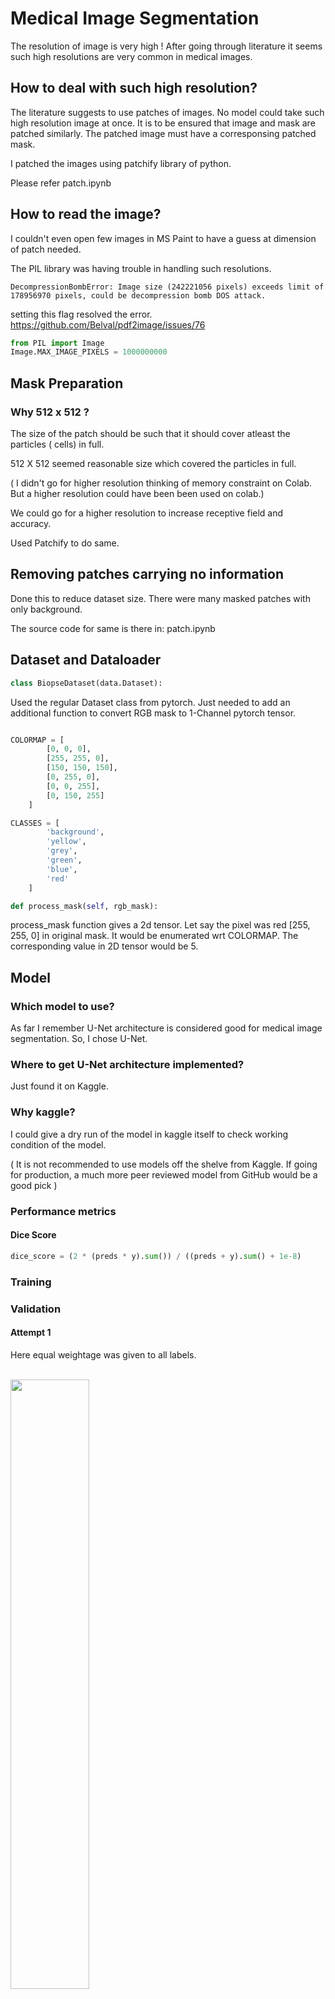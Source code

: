 # Medical Image Segmentation
The resolution of image is very high ! 
After going through literature it seems such high resolutions are very common in medical images.  




## How to deal with such high resolution?

The literature suggests to use patches of images. No model could take such high resolution image at once.  It is to be ensured that image and mask are patched similarly. The patched image must have a corresponsing patched mask. 

I patched the images using patchify library of python.  

Please refer patch.ipynb

## How to read the image?

I couldn't even open few images in MS Paint to have a guess at dimension of patch needed.

The PIL library  was having trouble in handling such resolutions.

```
DecompressionBombError: Image size (242221056 pixels) exceeds limit of 178956970 pixels, could be decompression bomb DOS attack.
```

setting this flag resolved the error.  https://github.com/Belval/pdf2image/issues/76
```python
from PIL import Image 
Image.MAX_IMAGE_PIXELS = 1000000000 
```
## Mask Preparation

### Why 512 x 512 ?
The size of the patch should be such that it should cover atleast the particles ( cells) in full.

512 X 512 seemed reasonable size which covered the particles in full.  

( I didn't go for higher resolution thinking of memory constraint on Colab. But a  higher resolution could have been been used on colab.)

We could go for a higher resolution to increase receptive field and accuracy.

Used Patchify to do same. 

## Removing patches carrying no information
Done this to reduce dataset size. There were many masked patches with only background.

The source code for same is there in: patch.ipynb

## Dataset and Dataloader
```python
class BiopseDataset(data.Dataset): 
```
Used the regular Dataset class from pytorch. Just needed to add an additional function to convert RGB mask to 1-Channel pytorch tensor.

```python

COLORMAP = [
        [0, 0, 0],
        [255, 255, 0],
        [150, 150, 150],
        [0, 255, 0],
        [0, 0, 255],
        [0, 150, 255] 
    ]

CLASSES = [
        'background',
        'yellow',
        'grey',
        'green',
        'blue',
        'red'
    ]

def process_mask(self, rgb_mask):
```
process_mask function gives a 2d tensor. Let say the pixel was red [255, 255, 0] in original mask. It would be enumerated wrt COLORMAP. The corresponding value in 2D tensor would be 5.


## Model
### Which model to use?
As far I remember U-Net architecture is considered good for medical image segmentation.  So, I chose U-Net.

### Where to get U-Net architecture implemented?
Just found it on Kaggle. 

### Why kaggle?
I could give a dry run of the model in kaggle itself to check working condition of the model.

( It is not recommended to use models off the shelve from Kaggle. If going for production, a much more peer reviewed model from GitHub would be a good pick )


### Performance metrics
#### Dice Score

```python
dice_score = (2 * (preds * y).sum()) / ((preds + y).sum() + 1e-8)
```

### Training


### Validation



#### Attempt 1

Here equal weightage was given to all labels.

<br>
<img width="50%" src="predictions.png"></a>
<br>
<br>

Red and Green regions were not coming perfectly.

#### Attempt 2

```python
class_weights=torch.tensor([0.1, 0.9, 0.9, 0.9, 0.9, 0.9],dtype=torch.float).to(DEVICE)

ce_loss_fn = nn.CrossEntropyLoss(weight=class_weights)
```

Decreased the weightage of background pixels in CrossEntropy loss calculation.

<br>
<img width="40%" src="attempt-2-1.png"></a>
<br>
<br>

This attempt failed. I forgot that black patches were already removed from my dataset.  And keeping a very low weightage for background jeopardized model training wrt background. 


#### Attempt 3

Decreased weightage of yellow and gray regions. 

```python
class_weights=torch.tensor([0.5, 0.7, 0.7, 0.9, 0.9, 0.9],dtype=torch.float).to(DEVICE)

ce_loss_fn = nn.CrossEntropyLoss(weight=class_weights)
```




| Validation Image                                                                                        | Dice Score | 
| -------------------------------------------------------------------------------------------- | --------------------- | 
|0f958c8bbbc828b2e043e49ea39e16e2.png|0.37|
|6bb4cd81976d643a0fdb67c50636d01c.png|0.66|
|623155cecfa8cc671054be004d6cb2cf.png|0.49|


### Final call

#### What is wrong with the model?
1.  The model seems to underfit.  Red, Green and Blue regions.
2. Yellow regions showing up dominantly. 

#### What could be done ?
1. Selecting a higher resolution.  Patching reduces the receptive field. May be a higher resolution could lead to higher recptive fields.
2. Should try other loss functions ex. focal loss, dice loss, Jaccard/IOU loss
3. Included better augmentations.  Atleast flip and rotations. This dataset is not direction sensitive.
4. Is the model selection correct?  Should check against other medical segmentation models. I could find U-Net or Flavours of U-Net mostly.
   https://www.cs.jhu.edu/~alanlab/Pubs21/chen2021transunet.pdf  Yr-2021  claims Transformer as encoder is doing good job. 


## Source code and related files

|                                                                        Purpose               |  filename  | 
| -------------------------------------------------------------------------------------------- | --------------------- | 
|patch preparation for training|patch.ipynb|
|model train/ dataloader/ visualization|unet.ipynb|
|Inference on validation data and image wise dice score|output_patch.ipynb|
|Model weights|https://drive.google.com/file/d/1E8c_uIT_ianM2Q7Dvmnp1BzD5eLHQ_Bj/view?usp=sharing|
|Validation Masks (Model generated)|https://drive.google.com/drive/folders/15s0PO_XYq1-C3LYT2g6uK-UQd2dOn9Yx?usp=sharing|
|Train logs| train_log.txt, train_log-attempt-3.txt|



## References
Understanding important features of deep learning models for segmentation of high-resolution transmission electron microscopy images
https://rdcu.be/c8YtO

https://github.com/nikhilroxtomar/RGB-Mask-to-Single-Channel-Mask-for-Multiclass-Segmentation/blob/main/rgb_mask_to_single_channel_mask.py

Architecture:
https://www.kaggle.com/code/vikram12301/multiclass-semantic-segmentation-pytorch

Image patching : https://levelup.gitconnected.com/how-to-split-an-image-into-patches-with-python-e1cf42cf4f77

## Issues
DecompressionBombError: Image size (242221056 pixels) exceeds limit of 178956970 pixels, could be decompression bomb DOS attack.

https://github.com/Belval/pdf2image/issues/76


Unable to find a valid cuDNN algorithm to run convolution

https://stackoverflow.com/questions/61467751/unable-to-find-a-valid-cudnn-algorithm-to-run-convolution